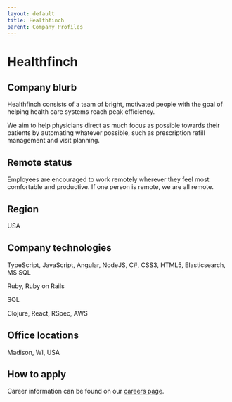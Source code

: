 ```yaml
---
layout: default
title: Healthfinch
parent: Company Profiles
---
```


# Healthfinch

## Company blurb

Healthfinch consists of a team of bright, motivated people with the goal of helping health care systems reach peak efficiency.

We aim to help physicians direct as much focus as possible towards their patients by automating whatever possible, such as prescription refill management and visit planning.

## Remote status

Employees are encouraged to work remotely wherever they feel most comfortable and productive.  If one person is remote, we are all remote. 

## Region

USA

## Company technologies

TypeScript, JavaScript, Angular, NodeJS, C#, CSS3, HTML5, Elasticsearch, MS SQL

Ruby, Ruby on Rails

SQL

Clojure, React, RSpec, AWS

## Office locations

Madison, WI, USA

## How to apply

Career information can be found on our [careers page](https://www.healthfinch.com/careers).